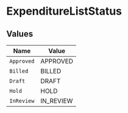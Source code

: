 # ExpenditureListStatus


## Values

| Name       | Value      |
| ---------- | ---------- |
| `Approved` | APPROVED   |
| `Billed`   | BILLED     |
| `Draft`    | DRAFT      |
| `Hold`     | HOLD       |
| `InReview` | IN_REVIEW  |